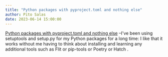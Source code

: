 ```yaml
---
title: "Python packages with pyproject.toml and nothing else"
author: Pito Salas
date: 2023-06-14 15:00:00
---
```



[ Python packages with pyproject.toml and nothing
else](<https://til.simonwillison.net/python/pyproject>) –I've been using
setuptools and setup.py for my Python packages for a long time: I like that it
works without me having to think about installing and learning any additional
tools such as Flit or pip-tools or Poetry or Hatch .


